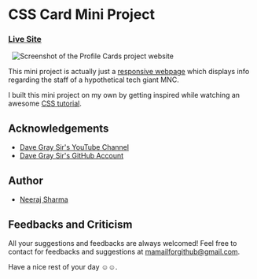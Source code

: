 # CSS Card Mini Project

### [Live Site](https://neerajlosersharma.github.io/CardMiniProject/)

&nbsp;
![Screenshot of the Profile Cards project website](https://i.imgur.com/BCGNeUo.png)

This mini project is actually just a [responsive webpage](https://en.wikipedia.org/wiki/Responsive_web_design) which displays info regarding the staff of a hypothetical tech giant MNC.

I built this mini project on my own by getting inspired while watching an awesome [CSS tutorial](https://www.youtube.com/watch?v=n4R2E7O-Ngo).

## Acknowledgements

- [Dave Gray Sir's YouTube Channel](https://www.youtube.com/c/DaveGrayTeachesCode)
- [Dave Gray Sir's GitHub Account](https://github.com/gitdagray)

## Author

- [Neeraj Sharma](https://github.com/NeerajLoserSharma)

## Feedbacks and Criticism

All your suggestions and feedbacks are always welcomed! Feel free to contact for feedbacks and suggestions at mamailforgithub@gmail.com.

Have a nice rest of your day ☺️☺️.
